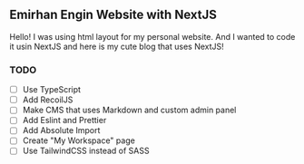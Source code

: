 ## Emirhan Engin Website with NextJS

Hello! I was using html layout for my personal website. And I wanted to code it usin NextJS and here is my cute blog that uses NextJS!

### TODO
- [ ] Use TypeScript
- [ ] Add RecoilJS
- [ ] Make CMS that uses Markdown and custom admin panel
- [ ] Add Eslint and Prettier
- [ ] Add Absolute Import
- [ ] Create "My Workspace" page
- [ ] Use TailwindCSS instead of SASS